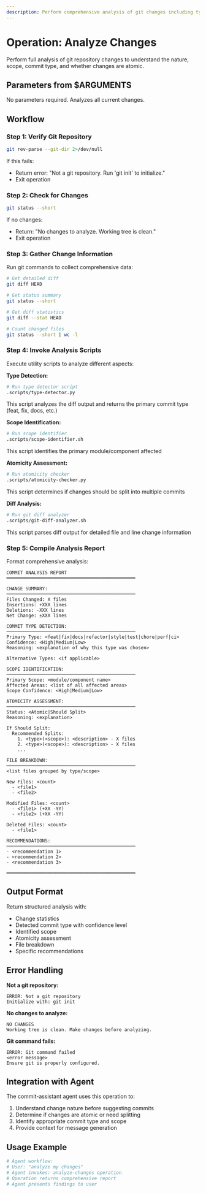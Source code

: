 ```yaml
---
description: Perform comprehensive analysis of git changes including type, scope, and atomicity
---
```


# Operation: Analyze Changes

Perform full analysis of git repository changes to understand the nature, scope, commit type, and whether changes are atomic.

## Parameters from $ARGUMENTS

No parameters required. Analyzes all current changes.

## Workflow

### Step 1: Verify Git Repository

```bash
git rev-parse --git-dir 2>/dev/null
```

If this fails:
- Return error: "Not a git repository. Run 'git init' to initialize."
- Exit operation

### Step 2: Check for Changes

```bash
git status --short
```

If no changes:
- Return: "No changes to analyze. Working tree is clean."
- Exit operation

### Step 3: Gather Change Information

Run git commands to collect comprehensive data:

```bash
# Get detailed diff
git diff HEAD

# Get status summary
git status --short

# Get diff statistics
git diff --stat HEAD

# Count changed files
git status --short | wc -l
```

### Step 4: Invoke Analysis Scripts

Execute utility scripts to analyze different aspects:

**Type Detection:**
```bash
# Run type detector script
.scripts/type-detector.py
```
This script analyzes the diff output and returns the primary commit type (feat, fix, docs, etc.)

**Scope Identification:**
```bash
# Run scope identifier
.scripts/scope-identifier.sh
```
This script identifies the primary module/component affected

**Atomicity Assessment:**
```bash
# Run atomicity checker
.scripts/atomicity-checker.py
```
This script determines if changes should be split into multiple commits

**Diff Analysis:**
```bash
# Run git diff analyzer
.scripts/git-diff-analyzer.sh
```
This script parses diff output for detailed file and line change information

### Step 5: Compile Analysis Report

Format comprehensive analysis:

```
COMMIT ANALYSIS REPORT
═══════════════════════════════════════════════

CHANGE SUMMARY:
───────────────────────────────────────────────
Files Changed: X files
Insertions: +XXX lines
Deletions: -XXX lines
Net Change: ±XXX lines

COMMIT TYPE DETECTION:
───────────────────────────────────────────────
Primary Type: <feat|fix|docs|refactor|style|test|chore|perf|ci>
Confidence: <High|Medium|Low>
Reasoning: <explanation of why this type was chosen>

Alternative Types: <if applicable>

SCOPE IDENTIFICATION:
───────────────────────────────────────────────
Primary Scope: <module/component name>
Affected Areas: <list of all affected areas>
Scope Confidence: <High|Medium|Low>

ATOMICITY ASSESSMENT:
───────────────────────────────────────────────
Status: <Atomic|Should Split>
Reasoning: <explanation>

If Should Split:
  Recommended Splits:
    1. <type>(<scope>): <description> - X files
    2. <type>(<scope>): <description> - X files
    ...

FILE BREAKDOWN:
───────────────────────────────────────────────
<list files grouped by type/scope>

New Files: <count>
  - <file1>
  - <file2>

Modified Files: <count>
  - <file1> (+XX -YY)
  - <file2> (+XX -YY)

Deleted Files: <count>
  - <file1>

RECOMMENDATIONS:
───────────────────────────────────────────────
- <recommendation 1>
- <recommendation 2>
- <recommendation 3>

═══════════════════════════════════════════════
```

## Output Format

Return structured analysis with:
- Change statistics
- Detected commit type with confidence level
- Identified scope
- Atomicity assessment
- File breakdown
- Specific recommendations

## Error Handling

**Not a git repository:**
```
ERROR: Not a git repository
Initialize with: git init
```

**No changes to analyze:**
```
NO CHANGES
Working tree is clean. Make changes before analyzing.
```

**Git command fails:**
```
ERROR: Git command failed
<error message>
Ensure git is properly configured.
```

## Integration with Agent

The commit-assistant agent uses this operation to:
1. Understand change nature before suggesting commits
2. Determine if changes are atomic or need splitting
3. Identify appropriate commit type and scope
4. Provide context for message generation

## Usage Example

```bash
# Agent workflow:
# User: "analyze my changes"
# Agent invokes: analyze-changes operation
# Operation returns comprehensive report
# Agent presents findings to user
```
